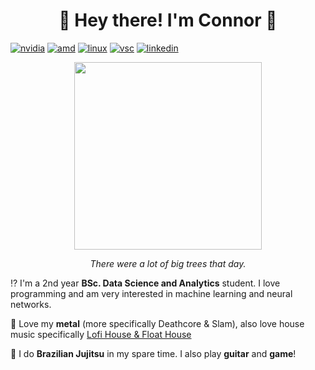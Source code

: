 
<h1 align="center">   
🍣 Hey there! I'm Connor 🍚 </h3>

[![nvidia](https://img.shields.io/badge/NVIDIA-RTX2080S-76B900?style=for-the-badge&logo=nvidia&logoColor=white)](https://www.gigabyte.com/uk/Graphics-Card/GV-N208SGAMINGOC-WHITE-8GD) 
[![amd](https://img.shields.io/badge/AMD-Ryzen_7_3800X-ED1C24?style=for-the-badge&logo=amd&logoColor=white)](https://www.amd.com/en/products/cpu/amd-ryzen-7-5800x) [![linux](https://img.shields.io/badge/Ubuntu-E95420?style=for-the-badge&logo=ubuntu&logoColor=white)](https://ubuntu.com) 
[![vsc](https://img.shields.io/badge/Visual_Studio_Code-0078D4?style=for-the-badge&logo=visual%20studio%20code&logoColor=white)](https://code.visualstudio.com)
[![linkedin](https://img.shields.io/badge/LinkedIn-0077B5?style=for-the-badge&logo=linkedin&logoColor=white)](https://www.linkedin.com/in/connorbrook/)

<p align="center">
  <img src="https://imgur.com/74Oe9IA.jpeg" height="300"/>
</p>
<p align="center"> <i> There were a lot of big trees that day. </i> </p>

⁉️  I'm a 2nd year **BSc. Data Science and Analytics** student. I love programming and am very interested in machine learning and neural networks.

🎼 Love my **metal** (more specifically Deathcore & Slam), also love house music specifically [Lofi House & Float House](https://open.spotify.com/playlist/0lvLQrp4VqEj5cO8dh0p3k?si=0f6912fc93f646db)

🥋 I do **Brazilian Jujitsu** in my spare time. I also play **guitar** and **game**!

